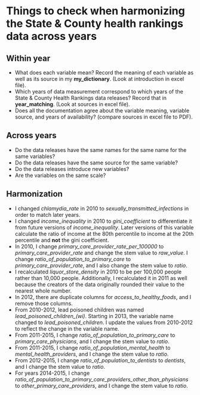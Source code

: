 # Things to check when harmonizing the State & County health rankings data across years

## Within year

* What does each variable mean? Record the meaning of each variable as well as its source in my **my_dictionary**. (Look at introduction in excel file).
* Which years of data measurement correspond to which years of the State & County Health Rankings data releases? Record that in **year_matching**. (Look at sources in excel file).
* Does all the documentation agree about the variable meaning, variable source, and years of availability? (compare sources in excel file to PDF).

## Across years

* Do the data releases have the same names for the same name for the same variables?
* Do the data releases have the same source for the same variable?
* Do the data releases introduce new variables?
* Are the variables on the same scale?

## Harmonization

* I changed *chlamydia_rate* in 2010 to *sexually_transmitted_infections* in order to match later years.
* I changed *income_inequality* in 2010 to *gini_coefficient* to differentiate it from future versions of *income_inequality*. Later versions of this variable calculate the ratio of income at the 80th percentile to income at the 20th percentile and **not** the gini coefficient.
* In 2010, I change *primary_care_provider_rate_per_100000* to *primary_care_provider_rate* and change the stem value to *raw_value*. I change *ratio_of_population_to_primary_care* to *primary_care_provider_rate*, and I also change the stem value to *ratio*.
* I recalculated *liquor_store_density* in 2010 to be per 100,000 people rather than 10,000 people. Additionally, I recalculated it in 2011 as well because the creators of the data originally rounded their value to the nearest whole number.
* In 2012, there are duplicate columns for *access_to_healthy_foods*, and I remove those columns.
* From 2010-2012, lead poisoned children was named *lead_poisoned_children_(wi)*. Starting in 2013, the variable name changed to *lead_poisoned_children*. I update the values from 2010-2012 to reflect the change in the variable name.
* From 2011-2015, I change *ratio_of_population_to_primary_care* to *primary_care_physicians*, and I change the stem value to *ratio*.
* From 2011-2015, I change *ratio_of_population_mental_health* to *mental_health_providers*, and I change the stem value to *ratio*.
* From 2012-2015, I change *ratio_of_population_to_dentists* to *dentists*, and I change the stem value to *ratio*.
* For years 2014-2015, I change *ratio_of_population_to_primary_care_providers_other_than_physicians* to *other_primary_care_providers*, and I change the stem value to *ratio*.
